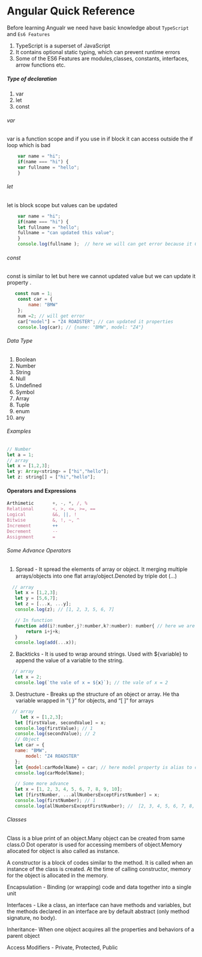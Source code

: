 # Angular Quick Reference

Before learning Angualr we need have basic knowledge about `TypeScript` and `Es6 Features`
1. TypeScript is a superset of JavaScript
2. It contains optional static typing, which can prevent runtime errors
3. Some of the ES6 Features are modules,classes, constants, interfaces, arrow functions etc.

##### Type of declaration #####
1. var
2. let
3. const

###### var ######
var  is a function scope  and if you  use in if block it can access outside the if loop which is bad
```javascript
    var name = "hi";
    if(name === "hi") {
    var fullname = "hello";
    }
```

###### let ######
let is block scope but values can be updated
```javascript
    var name = "hi";
    if(name === "hi") {
    let fullname = "hello";
    fullname = "can updated this value";
    }
    console.log(fullname );  // here we will can get error because it Cannot access outside of the block scope but value can be updated
```
###### const ######
const is similar to let but here we cannot updated value but we can update it property .
```javascript
   const num = 1;
    const car = {
        name: "BMW"
    };
    num =2; // will get error
    car["model"] = "Z4 ROADSTER"; // can updated it properties
    console.log(car); // {name: "BMW", model: "Z4"}
```
###### Data Type ######
1. Boolean
2. Number
3. String
4. Null
5. Undeﬁned
6. Symbol
7. Array
8. Tuple
9. enum
10. any

###### Examples ######

 ```javascript
 // Number 
 let a = 1;
// array
let x = [1,2,3]; 
let y: Array<string> = ["hi","hello"]; 
let z: string[] = ["hi","hello"];

```

#### Operators and Expressions ####

 ```javascript
Arthimetic       +, -, *, /, %
Relational       <, >, <=, >=, == 
Logical          &&, ||, !
Bitwise          &, !, ~, ^
Increment        ++
Decrement        --
Assignment       =

```
###### Some Advance Operators ######
1. Spread   - It spread the elements of array or object. It merging multiple arrays/objects into one ﬂat array/object.Denoted by triple dot (...)
 ```javascript
   // array
    let x = [1,2,3]; 
    let y = [5,6,7];
    let z = [...x, ...y];
    console.log(z); // [1, 2, 3, 5, 6, 7]

    // In function
    function add(i?:number,j?:number,k?:number): number{ // here we are saying i,j,k values are optional and type of number and return number
        return i+j+k;
    }
    console.log(add(...x));
 ```

2. Backticks - It is used to wrap around strings. Used with ${variable} to append the value of a variable to the string. 
 ```javascript
   // array
    let x = 2; 
    console.log(`the vale of x = ${x}`); // the vale of x = 2
 ```
3. Destructure - Breaks up the structure of an object or array. He tha variable wrapped in “{ }” for objects, and “[ ]” for arrays
 ```javascript
   // array
      let x = [1,2,3]; 
    let [firstValue, secondValue] = x;
    console.log(firstValue); // 1
    console.log(secondValue); // 2
    // Object
    let car = {
    name: "BMW",
        model: "Z4 ROADSTER"
    }; 
    let {model:carModelName} = car; // here model property is alias to carModelName
    console.log(carModelName);

    // Some more advance
    let x = [1, 2, 3, 4, 5, 6, 7, 8, 9, 10];
    let [firstNumber, ...allNumbersExceptFirstNumber] = x;
    console.log(firstNumber); // 1
    console.log(allNumbersExceptFirstNumber); //  [2, 3, 4, 5, 6, 7, 8, 9, 10]
 ```
 ###### Classes ######

Class is a blue print of an object.Many object can be created from same class.O Dot operator is used for accessing members of object.Memory allocated for object is also called as instance.

A constructor is a block of codes similar to the method. It is called when an instance of the class is created. At the time of calling constructor, memory for the object is allocated in the memory.

Encapsulation - Binding (or wrapping) code and data together into a single unit

Interfaces - Like a class, an interface can have methods and variables, but the methods declared in an interface are by default abstract (only method signature, no body). 

Inheritance- When one object acquires all the properties and behaviors of a parent object

Access Modifiers - Private, Protected, Public